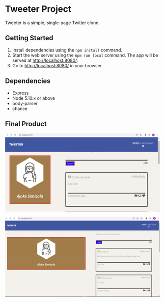 # Tweeter Project

Tweeter is a simple, single-page Twitter clone.

## Getting Started

1. Install dependencies using the `npm install` command.
2. Start the web server using the `npm run local` command. The app will be served at <http://localhost:8080/>.
3. Go to <http://localhost:8080/> in your browser.

## Dependencies

- Express
- Node 5.10.x or above
- body-parser
- chance

## Final Product

!["screenshot of tweeter page"](https://github.com/Biagogo7/tweeter-app/blob/master/doc/tweeter-Page.PNG?raw=truePNG?raw=true)

!["screenshot of tweeter chatbox page"](https://github.com/Biagogo7/tweeter-app/blob/master/doc/tweeter-Page2.PNG?raw=true)


